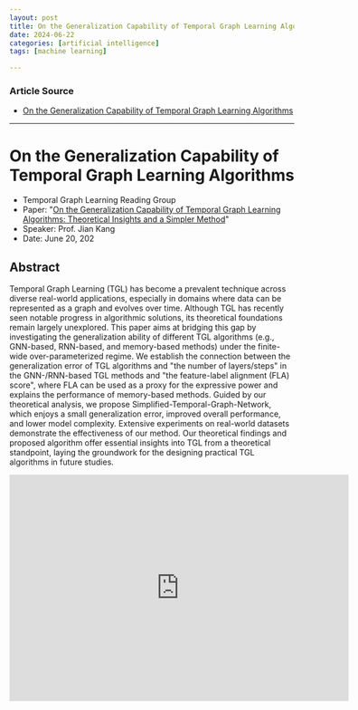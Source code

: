 ```yaml
---
layout: post
title: On the Generalization Capability of Temporal Graph Learning Algorithms
date: 2024-06-22
categories: [artificial intelligence]
tags: [machine learning]

---
```


### Article Source


* [On the Generalization Capability of Temporal Graph Learning Algorithms](https://www.youtube.com/watch?v=iIDf58TP6pI)

---


# On the Generalization Capability of Temporal Graph Learning Algorithms

* Temporal Graph Learning Reading Group
* Paper: "[On the Generalization Capability of Temporal Graph Learning Algorithms: Theoretical Insights and a Simpler Method](https://arxiv.org/abs/2402.16387)"
* Speaker: Prof. Jian Kang
* Date: June 20, 202


## Abstract

Temporal Graph Learning (TGL) has become a prevalent technique across diverse real-world applications, especially in domains where data can be represented as a graph and evolves over time. Although TGL has recently seen notable progress in algorithmic solutions, its theoretical foundations remain largely unexplored. This paper aims at bridging this gap by investigating the generalization ability of different TGL algorithms (e.g., GNN-based, RNN-based, and memory-based methods) under the finite-wide over-parameterized regime. We establish the connection between the generalization error of TGL algorithms and "the number of layers/steps" in the GNN-/RNN-based TGL methods and "the feature-label alignment (FLA) score", where FLA can be used as a proxy for the expressive power and explains the performance of memory-based methods. Guided by our theoretical analysis, we propose Simplified-Temporal-Graph-Network, which enjoys a small generalization error, improved overall performance, and lower model complexity. Extensive experiments on real-world datasets demonstrate the effectiveness of our method. Our theoretical findings and proposed algorithm offer essential insights into TGL from a theoretical standpoint, laying the groundwork for the designing practical TGL algorithms in future studies.

<iframe width="600" height="400" src="https://www.youtube.com/embed/iIDf58TP6pI?si=JkFQp5tby-ebMgj9" title="YouTube video player" frameborder="0" allow="accelerometer; autoplay; clipboard-write; encrypted-media; gyroscope; picture-in-picture; web-share" referrerpolicy="strict-origin-when-cross-origin" allowfullscreen></iframe>